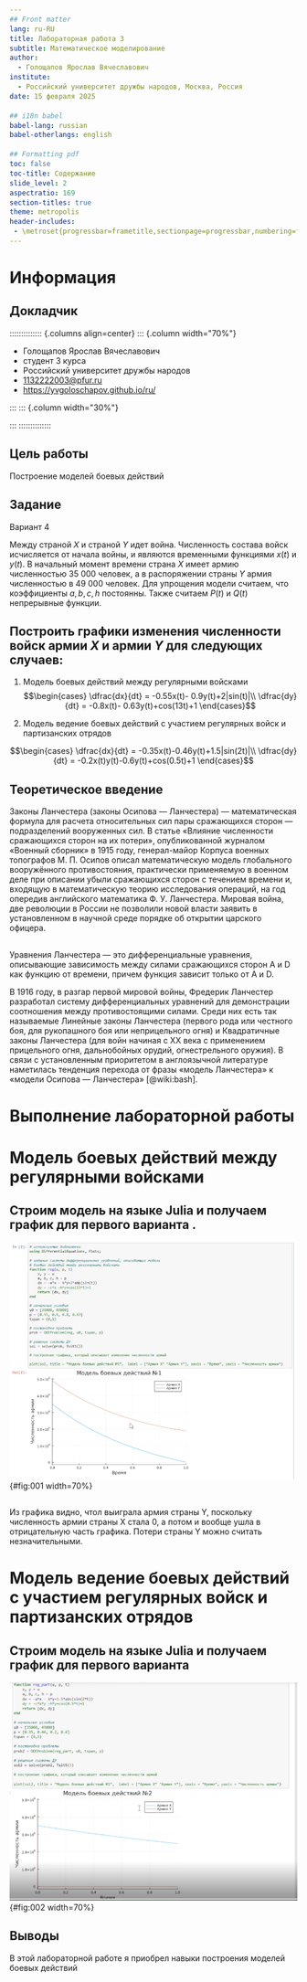 ```yaml
---
## Front matter
lang: ru-RU
title: Лабораторная работа 3
subtitle: Математическое моделирование
author:
  - Голощапов Ярослав Вячеславович
institute:
  - Российский университет дружбы народов, Москва, Россия
date: 15 февраля 2025

## i18n babel
babel-lang: russian
babel-otherlangs: english

## Formatting pdf
toc: false
toc-title: Содержание
slide_level: 2
aspectratio: 169
section-titles: true
theme: metropolis
header-includes:
 - \metroset{progressbar=frametitle,sectionpage=progressbar,numbering=fraction}
---
```


# Информация

## Докладчик

:::::::::::::: {.columns align=center}
::: {.column width="70%"}

  * Голощапов Ярослав Вячеславович
  * студент 3 курса
  * Российский университет дружбы народов
  * [1132222003@pfur.ru](mailto:1132222003@pfur.ru)
  * <https://yvgoloschapov.github.io/ru/>

:::
::: {.column width="30%"}


:::
::::::::::::::

## Цель работы

Построение моделей боевых действий

## Задание

Вариант 4
  
Между страной $X$ и страной $Y$ идет война. Численность состава войск
исчисляется от начала войны, и являются временными функциями $x(t)$ и $y(t)$. В
начальный момент времени страна $X$ имеет армию численностью 35 000 человек,
а в распоряжении страны $Y$ армия численностью в 49 000 человек. Для упрощения
модели считаем, что коэффициенты $a, b, c, h$ постоянны. Также считаем $P(t)$ и $Q(t)$ непрерывные функции.

## Построить графики изменения численности войск армии $X$ и армии $Y$ для  следующих случаев:

1. Модель боевых действий между регулярными войсками
$$\begin{cases}
    \dfrac{dx}{dt} = -0.55x(t)- 0.9y(t)+2|sin(t)|\\
    \dfrac{dy}{dt} = -0.8x(t)- 0.63y(t)+cos(13t)+1
\end{cases}$$

2. Модель ведение боевых действий с участием регулярных войск и партизанских отрядов

$$\begin{cases}
    \dfrac{dx}{dt} = -0.35x(t)-0.46y(t)+1.5|sin(2t)|\\
    \dfrac{dy}{dt} = -0.2x(t)y(t)-0.6y(t)+cos(0.5t)+1
\end{cases}$$

## Теоретическое введение 

Законы Ланчестера (законы Осипова — Ланчестера) — математическая формула для расчета относительных сил пары сражающихся сторон — подразделений вооруженных сил. В статье «Влияние численности сражающихся сторон на их потери», опубликованной журналом «Военный сборник» в 1915 году, генерал-майор Корпуса военных топографов М. П. Осипов описал математическую модель глобального вооружённого противостояния, практически применяемую в военном деле при описании убыли сражающихся сторон с течением времени и, входящую в математическую теорию исследования операций, на год опередив английского математика Ф. У. Ланчестера. Мировая война, две революции в России не позволили новой власти заявить в установленном в научной среде порядке об открытии царского офицера.

##

Уравнения Ланчестера — это дифференциальные уравнения, описывающие зависимость между силами сражающихся сторон A и D как функцию от времени, причем функция зависит только от A и D.

В 1916 году, в разгар первой мировой войны, Фредерик Ланчестер разработал систему дифференциальных уравнений для демонстрации соотношения между противостоящими силами. Среди них есть так называемые Линейные законы Ланчестера (первого рода или честного боя, для рукопашного боя или неприцельного огня) и Квадратичные законы Ланчестера (для войн начиная с XX века с применением прицельного огня, дальнобойных орудий, огнестрельного оружия). В связи с установленным приоритетом в англоязычной литературе наметилась тенденция перехода от фразы «модель Ланчестера» к «модели Осипова — Ланчестера» [@wiki:bash].


# Выполнение лабораторной работы

# Модель боевых действий между регулярными войсками

## Строим модель на языке Julia и получаем график для первого варианта . 

![Модель и график](image/01.png){#fig:001 width=70%}

##

Из графика видно, чтол выиграла армия страны  Y, поскольку численность армии страны X стала 0, а потом и вообще ушла в отрицательную часть графика. Потери страны Y можно считать незначительными.

# Модель ведение боевых действий с участием регулярных войск и партизанских отрядов


## Строим модель на языке Julia и получаем график для первого варианта 

![модель и график](image/02.png){#fig:002 width=70%}


## Выводы

В этой лабораторной работе я приобрел навыки построения моделей боевых действий
